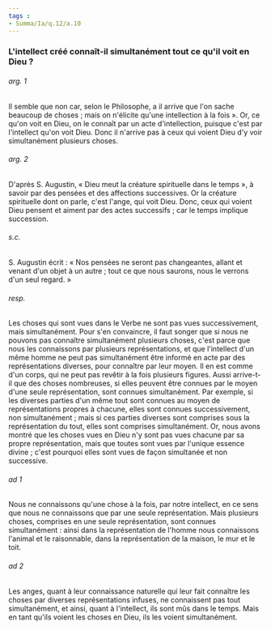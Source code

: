 ```yaml
---
tags : 
- Summa/Ia/q.12/a.10
---
```


### L'intellect créé connaît-il simultanément tout ce qu'il voit en Dieu ?

###### arg. 1
Il semble que non car, selon le Philosophe, a il arrive que l'on sache beaucoup de choses ; mais on n'élicite qu'une intellection à la fois ». Or, ce qu'on voit en Dieu, on le connaît par un acte d'intellection, puisque c'est par l'intellect qu'on voit Dieu. Donc il n'arrive pas à ceux qui voient Dieu d'y voir simultanément plusieurs choses. 

###### arg. 2
D'après S. Augustin, « Dieu meut la créature spirituelle dans le temps », à savoir par des pensées et des affections successives. Or la créature spirituelle dont on parle, c'est l'ange, qui voit Dieu. Donc, ceux qui voient Dieu pensent et aiment par des actes successifs ; car le temps implique succession. 

###### s.c.
S. Augustin écrit : « Nos pensées ne seront pas changeantes, allant et venant d'un objet à un autre ; tout ce que nous saurons, nous le verrons d'un seul regard. » 

###### resp.
Les choses qui sont vues dans le Verbe ne sont pas vues successivement, mais simultanément. Pour s'en convaincre, il faut songer que si nous ne pouvons pas connaître simultanément plusieurs choses, c'est parce que nous les connaissons par plusieurs représentations, et que l'intellect d'un même homme ne peut pas simultanément être informé en acte par des représentations diverses, pour connaître par leur moyen. Il en est comme d'un corps, qui ne peut pas revêtir à la fois plusieurs figures. Aussi arrive-t-il que des choses nombreuses, si elles peuvent être connues par le moyen d'une seule représentation, sont connues simultanément. Par exemple, si les diverses parties d'un même tout sont connues au moyen de représentations propres à chacune, elles sont connues successivement, non simultanément ; mais si ces parties diverses sont comprises sous la représentation du tout, elles sont comprises simultanément. Or, nous avons montré que les choses vues en Dieu n'y sont pas vues chacune par sa propre représentation, mais que toutes sont vues par l'unique essence divine ; c'est pourquoi elles sont vues de façon simultanée et non successive. 

###### ad 1
Nous ne connaissons qu'une chose à la fois, par notre intellect, en ce sens que nous ne connaissons que par une seule représentation. Mais plusieurs choses, comprises en une seule représentation, sont connues simultanément : ainsi dans la représentation de l'homme nous connaissons l'animal et le raisonnable, dans la représentation de la maison, le mur et le toit. 

###### ad 2
Les anges, quant à leur connaissance naturelle qui leur fait connaître les choses par diverses représentations infuses, ne connaissent pas tout simultanément, et ainsi, quant à l'intellect, ils sont mûs dans le temps. Mais en tant qu'ils voient les choses en Dieu, ils les voient simultanément. 



